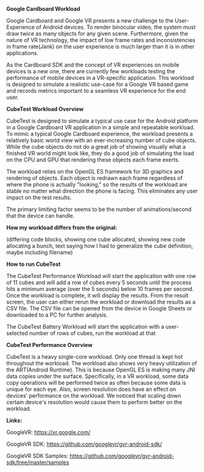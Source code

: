 **Google Cardboard Workload**

Google Cardboard and Google VR presents a new challenge to the User-Experience of Android devices. To render binocular video, the system must draw twice as many objects for any given scene. Furthermore, given the nature of VR technology, the impact of low frame rates and inconsistencies in frame rate(Jank) on the user experience is much larger than it is in other applications.

As the Cardboard SDK and the concept of VR experiences on mobile devices is a new one, there are currently few workloads testing the performance of mobile devices in a VR-specific application. This workload is designed to simulate a realistic use-case for a Google VR based game and records metrics important to a seamless VR experience for the end user.

**CubeTest Workload Overview**

CubeTest is designed to simulate a typical use case for the Android platform in a Google Cardboard VR application in a simple and repeatable workload. To mimic a typical Google Cardboard experience, the workload presents a relatively basic world view with an ever-increasing number of cube objects. While the cube objects do not do a great job of showing visually what a finished VR world might look like, they do a good job of simulating the load on the CPU and GPU that rendering these objects each frame exerts.

The workload relies on the OpenGL ES framework for 3D graphics and rendering of objects. Each object is redrawn each frame regardless of where the phone is actually &quot;looking,&quot; so the results of the workload are stable no matter what direction the phone is facing. This eliminates any user impact on the test results.

The primary limiting factor seems to be the number of animations/second that the device can handle.

**How my workload differs from the original:**

(differing code blocks, showing one cube allocated, showing new code allocating a bunch, text saying how I had to generalize the cube definition, maybe including filename)

**How to run CubeTest**

The CubeTest Performance Workload will start the application with one row of 11 cubes and will add a row of cubes every 5 seconds until the process hits a minimum average (over the 5 seconds) below 10 frames per second. Once the workload is complete, it will display the results. From the result screen, the user can either rerun the workload or download the results as a CSV file. The CSV file can be opened from the device in Google Sheets or downloaded to a PC for further analysis.

The CubeTest Battery Workload will start the application with a user-selected number of rows of cubes, run the workload at that

**CubeTest Performance Overview**

CubeTest is a heavy single-core workload. Only one thread is kept hot throughout the workload. The workload also shows very heavy utilization of the ART(Android Runtime). This is because OpenGL ES is making many JNI data copies under the surface. Specifically, in a VR workload, some data copy operations will be performed twice as often because some data is unique for each eye. Also, screen resolution does have an effect on devices&#39; performance on the workload. We noticed that scaling down certain device&#39;s resolution would cause them to perform better on the workload.


**Links:**

GoogleVR: https://vr.google.com/

GoogleVR SDK: https://github.com/googlevr/gvr-android-sdk/

GoogleVR SDK Samples: https://github.com/googlevr/gvr-android-sdk/tree/master/samples
